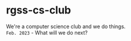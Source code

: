 # rgss-cs-club
We're a computer science club and we do things.\
`Feb. 2023` - What will we do next?
